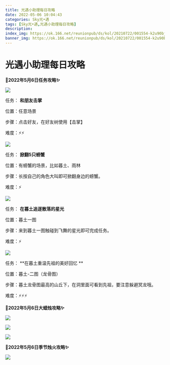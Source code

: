 ```yaml
---
title: 光遇小助理每日攻略
date: 2022-05-06 10:04:43
categories: Sky光•遇
tags: [Sky光•遇,光遇小助理每日攻略]
description: 
index_img: https://ok.166.net/reunionpub/ds/kol/20210722/001554-k2u90bj7ay.png?imageView&thumbnail=600x0&type=jpg
banner_img: https://ok.166.net/reunionpub/ds/kol/20210722/001554-k2u90bj7ay.png?imageView&thumbnail=600x0&type=jpg
---
```

# 光遇小助理每日攻略
**🎉2022年5月6日任务攻略✨**

![](https://ok.166.net/reunionpub/ds/kol/20220506/000722-hmzsytku40.png)

任务： **和朋友击掌**

位置：任意场景

步骤：点击好友，在好友树使用【击掌】

难度：⚡⚡

![](https://ok.166.net/reunionpub/ds/kol/20220506/000746-sv3r0lksgj.png)

任务： **掀翻5只螃蟹**

位置：有螃蟹的场景，比如暮土、雨林

步骤：长按自己的角色大叫即可掀翻身边的螃蟹。

难度：⚡

![](https://ok.166.net/reunionpub/ds/kol/20220506/000810-it2ag8u7oq.png)

任务： **在暮土追逐散落的星光**

位置：暮土一图

步骤：来到暮土一图触碰到飞舞的星光即可完成任务。

难度：⚡

![](https://ok.166.net/reunionpub/ds/kol/20220506/002113-k8ioevnbz7.png)

任务： **在暮土重温先祖的美好回忆  **

位置：暮土-二图（龙骨图）

步骤：暮土龙骨图最高的山丘下，在洞里面可看到先祖，要注意躲避冥龙哦。

难度：⚡⚡⚡

 **🎉2022年5月6日大蜡烛攻略✨**

![](https://ok.166.net/reunionpub/ds/kol/20220506/001937-9sj60azw1t.png)

![](https://ok.166.net/reunionpub/ds/kol/20220506/001908-ijlscyaut8.png)

![](https://ok.166.net/reunionpub/ds/kol/20220506/001837-9zojq7a8eh.png)

  

 **🎉2022年5月6日季节烛火攻略✨**

![](https://ok.166.net/reunionpub/ds/kol/20220506/001115-4wjq0evskm.png)

  

  

